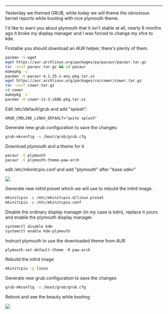 
---

Yesterday we themed GRUB, while today we will theme the obnoxious kernel reports while booting with nice plymouth theme.

I'd like to warn you about plymouth that it isn't stable at all, nearly 6 months ago it broke my display manager and I was forced to change my xfce to kde.

Firstable you should download an AUR helper, there's plenty of them.

```bash
pacman -S wget
wget https://aur.archlinux.org/packages/pa/pacaur/pacaur.tar.gz
tar -xvzf pacaur.tar.gz && cd pacaur
makepkg -s
pacman -U pacaur-4.1.25-1-any.pkg.tar.xz 
wget https://aur.archlinux.org/packages/co/cower/cower.tar.gz
tar -xvzf cower.tar.gz
cd cower
makepkg -s
pacman -U cower-11-3-i686.pkg.tar.xz
```

Edit /etc/default/grub and add "splash":

```GRUB_CMDLINE_LINUX_DEFAULT="quite splash"```

Generate new grub configuration to save the changes:

```bash
grub-mkconfig -o /boot/grub/grub.cfg
```

Download plymouth and a theme for it

```bash
pacaur -S plymouth
pacaur -S plymouth-theme-paw-arch
```

edit /etc/mkinitcpio.conf and add "plymouth" after "base udev"

![]({|img|}/plymouth/plymouth_mkinitcpio_conf.png)

Generate new initrd preset which we will use to rebuild the initrd image.

```bash
mkinitcpio -p /etc/mkinitcpio.d/linux.preset
mkinitcpio -p /etc/mkinitcpio.conf
```

Disable the ordinary display manager (in my case is kdm), replace it yours and enable the plymouth display manager.

```bash
systemctl disable kdm
systemctl enable kdm-plymouth
```

Instruct plymouth to use the downloaded theme from AUR

```plymouth-set-default-theme -R paw-arch```

Rebuild the initrd image

```bash
mkinitcpio -p linux
```

Generate new grub configuration to save the changes

```bash
grub-mkconfig -o /boot/grub/grub.cfg
```

Reboot and see the beauty while booting

![]({|img|}/plymouth/plymouth-theme.png)
